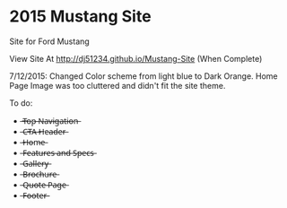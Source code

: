 # 2015 Mustang Site
Site for Ford Mustang

View Site At http://dj51234.github.io/Mustang-Site (When Complete)

7/12/2015: Changed Color scheme from light blue to Dark Orange.  Home Page Image was too cluttered and didn't fit the site theme.

To do:
- ̶T̶o̶p̶ ̶N̶a̶v̶i̶g̶a̶t̶i̶o̶n̶
- ̶C̶T̶A̶ ̶H̶e̶a̶d̶e̶r̶
- ̶H̶o̶m̶e̶
- ̶F̶e̶a̶t̶u̶r̶e̶s̶ ̶a̶n̶d̶ ̶S̶p̶e̶c̶s̶
- ̶G̶a̶l̶l̶e̶r̶y̶
- ̶B̶r̶o̶c̶h̶u̶r̶e̶
- ̶Q̶u̶o̶t̶e̶ ̶P̶a̶g̶e̶
- ̶F̶o̶o̶t̶e̶r̶̶